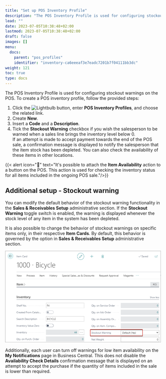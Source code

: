 ```yaml
---
title: "Set up POS Inventory Profile"
description: "The POS Inventory Profile is used for configuring stockout warnings on the POS."
lead: ""
date: 2023-07-05T10:38:48+02:00
lastmod: 2023-07-05T10:38:48+02:00
draft: false
images: []
menu:
  docs:
    parent: "pos_profiles"
    identifier: "inventory-ca6eeeaf3e7eadc7201b7f04111bb3dc"
weight: 121
toc: true
type: docs
---
```


The POS Inventory Profile is used for configuring stockout warnings on the POS. To create a POS inventory profile, follow the provided steps:

1. Click the ![Lightbulb](Lightbulb_icon.PNG) button, enter **POS Inventory Profiles**, and choose the related link.
2. Create **New**.
3. Insert a **Code** and a **Description**. 
4. Tick the **Stockout Warning** checkbox if you wish the salesperson to be warned when a sales line brings the inventory level below 0.     
    If an attempt is made to accept payment towards the end of the POS sale, a confirmation message is displayed to notify the salesperson that the item stock has been depleted. You can also check the availability of these items in other locations. 

{{< alert icon="📝" text="It's possible to attach the <b>Item Availability</b> action to a button on the POS. This action is used for checking the inventory status for all items included in the ongoing POS sale."/>}}

## Additional setup - Stockout warning

You can modify the default behavior of the stockout warning functionality in the **Sales & Receivables Setup** administrative section. If the **Stockout Warning** toggle switch is enabled, the warning is displayed whenever the stock level of any item in the system has been depleted.

It is also possible to change the behavior of stockout warnings on specific items only, in their respective **Item Cards**. By default, this behavior is governed by the option in **Sales & Receivables Setup** administrative section.

![stockout_warning](Images/stockout_warning.PNG)

Additionally, each user can turn off warnings for low item availability on the **My Notifications** page in Business Central. This does not disable the **Availability Check Details** confirmation message that is displayed on an attempt to accept the purchase if the quantity of items included in the sale is lower than required.